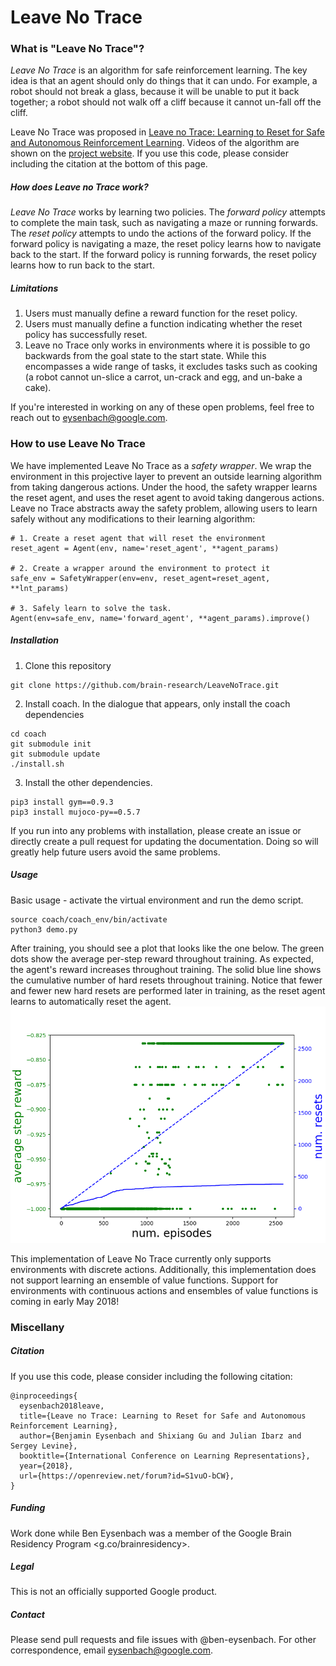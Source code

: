 # Leave No Trace

### What is "Leave No Trace"?
*Leave No Trace* is an algorithm for safe reinforcement learning. The key idea is that an agent should only do things that it can undo. For example, a robot should not break a glass, because it will be unable to put it back together; a robot should not walk off a cliff because it cannot un-fall off the cliff.

Leave No Trace was proposed in [Leave no Trace: Learning to Reset for Safe and Autonomous Reinforcement Learning](https://arxiv.org/pdf/1711.06782.pdf). Videos of the algorithm are shown on the [project website](https://sites.google.com/site/mlleavenotrace/). If you use this code, please consider including the citation at the bottom of this page.

##### How does Leave no Trace work?
*Leave No Trace* works by learning two policies. The *forward policy* attempts to complete the main task, such as navigating a maze or running forwards. The *reset policy* attempts to undo the actions of the forward policy. If the forward policy is navigating a maze, the reset policy learns how to navigate back to the start. If the forward policy is running forwards, the reset policy learns how to run back to the start.

##### Limitations

1. Users must manually define a reward function for the reset policy.
2. Users must manually define a function indicating whether the reset policy has successfully reset.
3. Leave no Trace only works in environments where it is possible to go backwards from the goal state to the start state. While this encompasses a wide range of tasks, it excludes tasks such as cooking (a robot cannot un-slice a carrot, un-crack and egg, and un-bake a cake).

If you're interested in working on any of these open problems, feel free to reach out to <eysenbach@google.com>.


### How to use Leave No Trace

We have implemented Leave No Trace as a *safety wrapper*. We wrap the environment in this projective layer to prevent an outside learning algorithm from taking dangerous actions. Under the hood, the safety wrapper learns the reset agent, and uses the reset agent to avoid taking dangerous actions. Leave no Trace abstracts away the safety problem, allowing users to learn safely without any modifications to their learning algorithm:
```
# 1. Create a reset agent that will reset the environment
reset_agent = Agent(env, name='reset_agent', **agent_params)

# 2. Create a wrapper around the environment to protect it
safe_env = SafetyWrapper(env=env, reset_agent=reset_agent, **lnt_params)

# 3. Safely learn to solve the task.
Agent(env=safe_env, name='forward_agent', **agent_params).improve()
```


##### Installation

1. Clone this repository

```
git clone https://github.com/brain-research/LeaveNoTrace.git
```

2. Install coach. In the dialogue that appears, only install the coach dependencies

  ```
  cd coach
  git submodule init
  git submodule update
  ./install.sh
  ```

3. Install the other dependencies.

  ```
  pip3 install gym==0.9.3
  pip3 install mujoco-py==0.5.7
  ```

If you run into any problems with installation, please create an issue or
directly create a pull request for updating the documentation. Doing so will
greatly help future users avoid the same problems.


##### Usage

Basic usage - activate the virtual environment and run the demo script.
  ```
  source coach/coach_env/bin/activate
  python3 demo.py
  ```
After training, you should see a plot that looks like the one below. The green dots show the average per-step reward throughout training. As expected, the agent's reward increases throughout training. The solid blue line shows the cumulative number of hard resets throughout training. Notice that fewer and fewer new hard resets are performed later in training, as the reset agent learns to automatically reset the agent.
![example plot](plot.png)

This implementation of Leave No Trace currently only supports environments with discrete actions. Additionally, this implementation does not support learning an ensemble of value functions. Support for environments with continuous actions and ensembles of value functions is coming in early May 2018!


### Miscellany

##### Citation
If you use this code, please consider including the following citation:
```
@inproceedings{
  eysenbach2018leave,
  title={Leave no Trace: Learning to Reset for Safe and Autonomous Reinforcement Learning},
  author={Benjamin Eysenbach and Shixiang Gu and Julian Ibarz and Sergey Levine},
  booktitle={International Conference on Learning Representations},
  year={2018},
  url={https://openreview.net/forum?id=S1vuO-bCW},
}
```

##### Funding
Work done while Ben Eysenbach was a member of the Google Brain Residency Program <g.co/brainresidency>.

##### Legal
This is not an officially supported Google product.

##### Contact
Please send pull requests and file issues with @ben-eysenbach. For other correspondence, email <eysenbach@google.com>.
